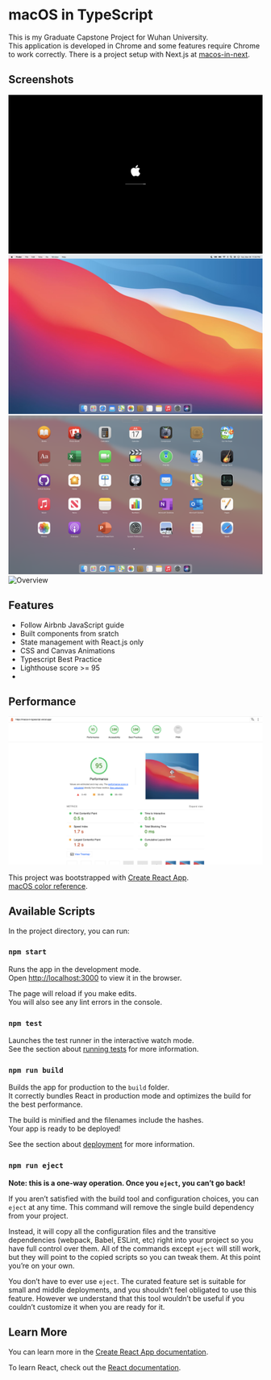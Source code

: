 # macOS in TypeScript

This is my Graduate Capstone Project for Wuhan University.  
This application is developed in Chrome and some features require Chrome to work correctly.
There is a project setup with Next.js at [macos-in-next](https://github.com/ZYChimne/macos-in-next).  

## Screenshots

![Boot](/images/image25.png)
![Desktop](/images/image28.png)
![Launchpad](/images/image39.png)
![Overview](/images/Overview.png)

## Features

* Follow Airbnb JavaScript guide
* Built components from sratch
* State management with React.js only
* CSS and Canvas Animations
* Typescript Best Practice
* Lighthouse score >= 95
* 
## Performance

![Lighthouse (with Vercel Online)](/images/Lighthouse.png)

This project was bootstrapped with [Create React App](https://github.com/facebook/create-react-app).  
[macOS color reference](https://developer.apple.com/design/human-interface-guidelines/macos/visual-design/color/).

## Available Scripts

In the project directory, you can run:

### `npm start`

Runs the app in the development mode.\
Open [http://localhost:3000](http://localhost:3000) to view it in the browser.

The page will reload if you make edits.\
You will also see any lint errors in the console.

### `npm test`

Launches the test runner in the interactive watch mode.\
See the section about [running tests](https://facebook.github.io/create-react-app/docs/running-tests) for more information.

### `npm run build`

Builds the app for production to the `build` folder.\
It correctly bundles React in production mode and optimizes the build for the best performance.

The build is minified and the filenames include the hashes.\
Your app is ready to be deployed!

See the section about [deployment](https://facebook.github.io/create-react-app/docs/deployment) for more information.

### `npm run eject`

**Note: this is a one-way operation. Once you `eject`, you can’t go back!**

If you aren’t satisfied with the build tool and configuration choices, you can `eject` at any time. This command will remove the single build dependency from your project.

Instead, it will copy all the configuration files and the transitive dependencies (webpack, Babel, ESLint, etc) right into your project so you have full control over them. All of the commands except `eject` will still work, but they will point to the copied scripts so you can tweak them. At this point you’re on your own.

You don’t have to ever use `eject`. The curated feature set is suitable for small and middle deployments, and you shouldn’t feel obligated to use this feature. However we understand that this tool wouldn’t be useful if you couldn’t customize it when you are ready for it.

## Learn More

You can learn more in the [Create React App documentation](https://facebook.github.io/create-react-app/docs/getting-started).

To learn React, check out the [React documentation](https://reactjs.org/).
